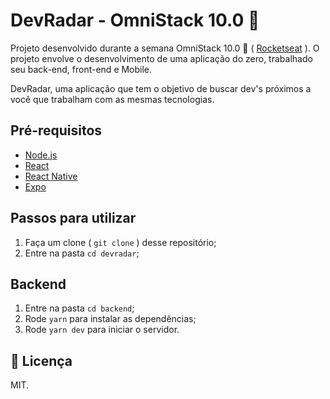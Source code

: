 # DevRadar - OmniStack 10.0  🚀

Projeto desenvolvido durante a semana OmniStack 10.0 🚀 ( [Rocketseat](https://github.com/Rocketseat) ). O projeto envolve o desenvolvimento de uma aplicação do zero, trabalhado seu back-end, front-end e Mobile.

DevRadar, uma aplicação que tem o objetivo de buscar dev's próximos a você que trabalham com as mesmas tecnologias.


## Pré-requisitos

- [Node.js](https://nodejs.org/en/)
- [React](https://reactjs.org)
- [React Native](https://facebook.github.io/react-native/)
- [Expo](https://expo.io/)

## Passos para utilizar 
1. Faça um clone ( `git clone` ) desse repositório;
2. Entre na pasta `cd devradar`;

## Backend
1. Entre na pasta `cd backend`;
2. Rode `yarn` para instalar as dependências;
3. Rode `yarn dev` para iniciar o servidor.


## 📝 Licença

MIT.
